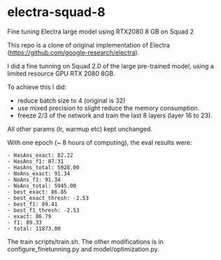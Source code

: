# electra-squad-8
Fine tuning Electra large model using RTX2080 8 GB on Squad 2 

This repo is a clone of original implementation of Electra (https://github.com/google-research/electra).

I did a fine tunning on Squad 2.0 of the large pre-trained model, using a limited resource GPU RTX 2080 8GB.

To achieve this I did:
- reduce batch size to 4 (original is 32)
- use mixed precision to slight reduce the memory consumption.
- freeze 2/3 of the network and train the last 8 layers (layer 16 to 23).

All other params (lr, warmup etc) kept unchanged.

With one epoch (~ 8 hours of computing), the eval results were:
```
- HasAns_exact: 82.22 
- HasAns_f1: 87.31 
- HasAns_total: 5928.00 
- NoAns_exact: 91.34 
- NoAns_f1: 91.34 
- NoAns_total: 5945.00 
- best_exact: 86.85 
- best_exact_thresh: -2.53 
- best_f1: 89.41
- best_f1_thresh: -2.53 
- exact: 86.79 
- f1: 89.33 
- total: 11873.00
```

The train scripts/train.sh.
The other modifications is in configure_finetunning.py and model/optimization.py.
